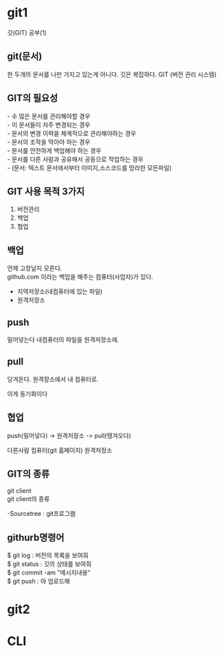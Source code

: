 # git1
깃(GIT) 공부(1)



<h2>git(문서)</h2>
한 두개의 문서를 나만 가지고 있는게 아니다. 
깃은 복잡하다.
GIT (버전 관리 시스템)

<h2>GIT의 필요성</h2>
- 수 많은 문서를 관리해야할 경우<br>
- 이 문서들이 자주 변경되는 경우<br>
- 문서의 변경 이력을 체계적으로 관리해야하는 경우<br>
- 문서의 조작을 막아야 하는 경우<br>
- 문서를 안전하게 백업해야 하는 경우<br>
- 문서를 다른 사람과 공유해서 공동으로 작업하는 경우<br>
- (문서: 텍스트 문서에서부터 이미지,소스코드를 망라한 모든파일)<br>

<h2>GIT 사용 목적 3가지</h2>

1. 버전관리 
2. 백업 
3. 협업


<h2>백업</h2>

언제 고장날지 모른다.<br>
github.com 이라는 백업을 해주는 컴퓨터(사업자)가 있다.<br>


- 지역저장소(내컴퓨터에 있는 파일)<br>
- 원격저장소<br>

<h2>push</h2>
밀어넣는다 내컴퓨터의 파일을 원격저장소에.
<h2>pull</h2>
당겨온다. 원격장소에서 내 컴퓨터로.
<p>이게 동기화이다</p>


<h2>협업</h2>
push(밀어넣다) -> 원격저장소 -> pull(땡겨오다)<br>

다른사람 컴퓨터(git 홈페이지) 원격저장소 <br>

<h2>GIT의 종류</h2>
git client<br>
git client의 종류<br>

-Sourcetree : git프로그램<br>

<h2>githurb명령어 </h2>

$ git log : 버전의 목록을 보여줘 <br>
$ git status : 깃의 상태를 보여줘 <br>
$ git commit -am "메시지내용" <br>
$ git push : 야 업로드해 <br>

# git2

# CLI 

#
